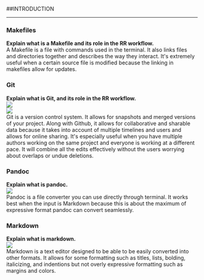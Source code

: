 
##INTRODUCTION

---

### Makefiles
**Explain what is a Makefile and its role in the RR workflow.**  
A Makefile is a file with commands used in the terminal. It also links files and directories together and describes the way they interact. It's extremely useful when a certain source file is modified because the linking in makefiles allow for updates. 


### Git
**Explain what is Git, and its role in the RR workflow.**  
![](https://raw.githubusercontent.com/ucb-stat159/stat159-fall-2016/master/projects/proj01/images/git-logo.png)  
![](https://raw.githubusercontent.com/ucb-stat159/stat159-fall-2016/master/projects/proj01/images/github-logo.png)     
Git is a version control system. It allows for snapshots and merged versions of your project. Along with Github, it allows for collaborative and sharable data because it takes into account of multiple timelines and users and allows for online sharing. It's especially useful when you have multiple authors working on the same project and everyone is working at a different pace. It will combine all the edits effectively without the users worrying about overlaps or undue deletions.


### Pandoc
**Explain what is pandoc.**  
![](https://raw.githubusercontent.com/ucb-stat159/stat159-fall-2016/master/projects/proj01/images/pandoc-logo.png)   
Pandoc is a file converter you can use directly through terminal. It works best when the input is Markdown because this is about the maximum of expressive format pandoc can convert seamlessly. 


### Markdown
**Explain what is markdown.**  
![](https://raw.githubusercontent.com/ucb-stat159/stat159-fall-2016/master/projects/proj01/images/markdown-logo.png)   
Markdown is a text editor designed to be able to be easily converted into other formats. It allows for some formatting such as titles, lists, bolding, italicizing, and indentions but not overly expressive formatting such as margins and colors. 

